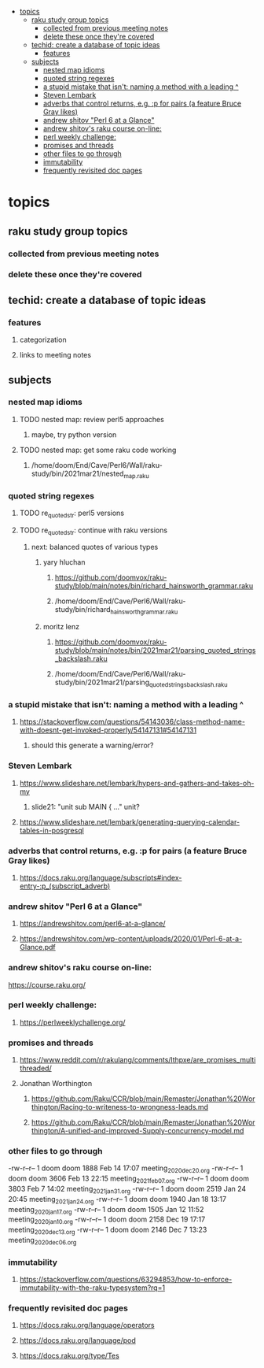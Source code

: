- [topics](#orgcd5d568)
  - [raku study group topics](#org193b47a)
    - [collected from previous meeting notes](#org4dad44f)
    - [delete these once they're covered](#orgfe3e501)
  - [techid: create a database of topic ideas](#org82ec93a)
    - [features](#org326f23c)
  - [subjects](#org71032e4)
    - [nested map idioms](#orge8db835)
    - [quoted string regexes](#orgf674433)
    - [a stupid mistake that isn't: naming a method with a leading ^](#org5cd25f5)
    - [Steven Lembark](#orgdda6ab8)
    - [adverbs that control returns, e.g. :p for pairs (a feature Bruce Gray likes)](#org8aed123)
    - [andrew shitov "Perl 6 at a Glance"](#org818dd5c)
    - [andrew shitov's raku course on-line:](#org5ca6797)
    - [perl weekly challenge:](#org925ef58)
    - [promises and threads](#orgfcc0612)
    - [other files to go through](#org94e440f)
    - [immutability](#org95d1ecf)
    - [frequently revisited doc pages](#orgecc3bd9)


<a id="orgcd5d568"></a>

# topics


<a id="org193b47a"></a>

## raku study group topics


<a id="org4dad44f"></a>

### collected from previous meeting notes


<a id="orgfe3e501"></a>

### delete these once they're covered


<a id="org82ec93a"></a>

## techid: create a database of topic ideas


<a id="org326f23c"></a>

### features

1.  categorization

2.  links to meeting notes


<a id="org71032e4"></a>

## subjects


<a id="orge8db835"></a>

### nested map idioms

1.  TODO nested map: review perl5 approaches

    1.  maybe, try python version

2.  TODO nested map: get some raku code working

    1.  /home/doom/End/Cave/Perl6/Wall/raku-study/bin/2021mar21/nested<sub>map.raku</sub>


<a id="orgf674433"></a>

### quoted string regexes

1.  TODO re<sub>quoted</sub><sub>str</sub>: perl5 versions

2.  TODO re<sub>quoted</sub><sub>str</sub>: continue with raku versions

    1.  next: balanced quotes of various types
    
        1.  yary hluchan
        
            1.  <https://github.com/doomvox/raku-study/blob/main/notes/bin/richard_hainsworth_grammar.raku>
            
            2.  /home/doom/End/Cave/Perl6/Wall/raku-study/bin/richard<sub>hainsworth</sub><sub>grammar.raku</sub>
        
        2.  moritz lenz
        
            1.  <https://github.com/doomvox/raku-study/blob/main/notes/bin/2021mar21/parsing_quoted_strings_backslash.raku>
            
            2.  /home/doom/End/Cave/Perl6/Wall/raku-study/bin/2021mar21/parsing<sub>quoted</sub><sub>strings</sub><sub>backslash.raku</sub>


<a id="org5cd25f5"></a>

### a stupid mistake that isn't: naming a method with a leading ^

1.  <https://stackoverflow.com/questions/54143036/class-method-name-with-doesnt-get-invoked-properly/54147131#54147131>

    1.  should this generate a warning/error?


<a id="orgdda6ab8"></a>

### Steven Lembark

1.  <https://www.slideshare.net/lembark/hypers-and-gathers-and-takes-oh-my>

    1.  slide21:  "unit sub MAIN { &#x2026;"  unit?

2.  <https://www.slideshare.net/lembark/generating-querying-calendar-tables-in-posgresql>


<a id="org8aed123"></a>

### adverbs that control returns, e.g. :p for pairs (a feature Bruce Gray likes)

1.  <https://docs.raku.org/language/subscripts#index-entry-:p_(subscript_adverb)>


<a id="org818dd5c"></a>

### andrew shitov "Perl 6 at a Glance"

1.  <https://andrewshitov.com/perl6-at-a-glance/>

2.  <https://andrewshitov.com/wp-content/uploads/2020/01/Perl-6-at-a-Glance.pdf>


<a id="org5ca6797"></a>

### andrew shitov's raku course on-line:

<https://course.raku.org/>


<a id="org925ef58"></a>

### perl weekly challenge:

1.  <https://perlweeklychallenge.org/>


<a id="orgfcc0612"></a>

### promises and threads

1.  <https://www.reddit.com/r/rakulang/comments/lthpxe/are_promises_multithreaded/>

2.  Jonathan Worthington

    1.  <https://github.com/Raku/CCR/blob/main/Remaster/Jonathan%20Worthington/Racing-to-writeness-to-wrongness-leads.md>
    
    2.  <https://github.com/Raku/CCR/blob/main/Remaster/Jonathan%20Worthington/A-unified-and-improved-Supply-concurrency-model.md>


<a id="org94e440f"></a>

### other files to go through

-rw-r&#x2013;r&#x2013; 1 doom doom 1888 Feb 14 17:07 meeting<sub>2020dec20.org</sub> -rw-r&#x2013;r&#x2013; 1 doom doom 3606 Feb 13 22:15 meeting<sub>2021feb07.org</sub> -rw-r&#x2013;r&#x2013; 1 doom doom 3803 Feb 7 14:02 meeting<sub>2021jan31.org</sub> -rw-r&#x2013;r&#x2013; 1 doom doom 2519 Jan 24 20:45 meeting<sub>2021jan24.org</sub> -rw-r&#x2013;r&#x2013; 1 doom doom 1940 Jan 18 13:17 meeting<sub>2020jan17.org</sub> -rw-r&#x2013;r&#x2013; 1 doom doom 1505 Jan 12 11:52 meeting<sub>2020jan10.org</sub> -rw-r&#x2013;r&#x2013; 1 doom doom 2158 Dec 19 17:17 meeting<sub>2020dec13.org</sub> -rw-r&#x2013;r&#x2013; 1 doom doom 2146 Dec 7 13:23 meeting<sub>2020dec06.org</sub>


<a id="org95d1ecf"></a>

### immutability

1.  <https://stackoverflow.com/questions/63294853/how-to-enforce-immutability-with-the-raku-typesystem?rq=1>


<a id="orgecc3bd9"></a>

### frequently revisited doc pages

1.  <https://docs.raku.org/language/operators>

2.  <https://docs.raku.org/language/pod>

3.  <https://docs.raku.org/type/Tes>

